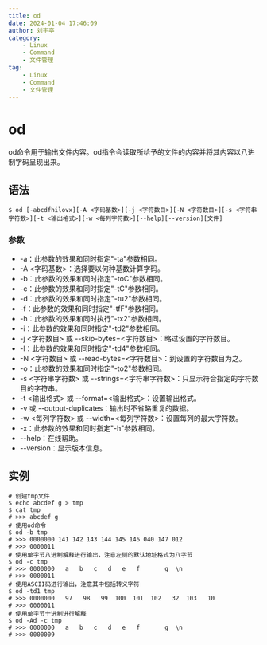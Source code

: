 ```yaml
---
title: od
date: 2024-01-04 17:46:09
author: 刘宇亭
category:
    - Linux
    - Command
    - 文件管理
tag:
    - Linux
    - Command
    - 文件管理
---
```

# od

od命令用于输出文件内容。od指令会读取所给予的文件的内容并将其内容以八进制字码呈现出来。

## 语法

```shell
$ od [-abcdfhilovx][-A <字码基数>][-j <字符数目>][-N <字符数目>][-s <字符串字符数>][-t <输出格式>][-w <每列字符数>][--help][--version][文件]
```

### 参数

- -a：此参数的效果和同时指定"-ta"参数相同。
- -A <字码基数>：选择要以何种基数计算字码。
- -b：此参数的效果和同时指定"-toC"参数相同。
- -c：此参数的效果和同时指定"-tC"参数相同。
- -d：此参数的效果和同时指定"-tu2"参数相同。
- -f：此参数的效果和同时指定"-tfF"参数相同。
- -h：此参数的效果和同时执行"-tx2"参数相同。
- -i：此参数的效果和同时指定"-td2"参数相同。
- -j <字符数目> 或 --skip-bytes=<字符数目>：略过设置的字符数目。
- -l：此参数的效果和同时指定"-td4"参数相同。
- -N <字符数目> 或 --read-bytes=<字符数目>：到设置的字符数目为之。
- -o：此参数的效果和同时指定"-to2"参数相同。
- -s <字符串字符数> 或 --strings=<字符串字符数>：只显示符合指定的字符数目的字符串。
- -t <输出格式> 或 --format=<输出格式>：设置输出格式。
- -v 或 --output-duplicates：输出时不省略重复的数据。
- -w <每列字符数> 或 --width=<每列字符数>：设置每列的最大字符数。
- -x：此参数的效果和同时指定"-h"参数相同。
- --help：在线帮助。
- --version：显示版本信息。

## 实例

```shell
# 创建tmp文件
$ echo abcdef g > tmp
$ cat tmp
# >>> abcdef g
# 使用od命令
$ od -b tmp
# >>> 0000000 141 142 143 144 145 146 040 147 012
# >>> 0000011
# 使用单字节八进制解释进行输出，注意左侧的默认地址格式为八字节
$ od -c tmp
# >>> 0000000   a   b   c   d   e   f       g  \n
# >>> 0000011
# 使用ASCII码进行输出，注意其中包括转义字符
$ od -td1 tmp
# >>> 0000000   97   98   99  100  101  102   32  103   10
# >>> 0000011
# 使用单字节十进制进行解释
$ od -Ad -c tmp
# >>> 0000000   a   b   c   d   e   f       g  \n
# >>> 0000009
```
